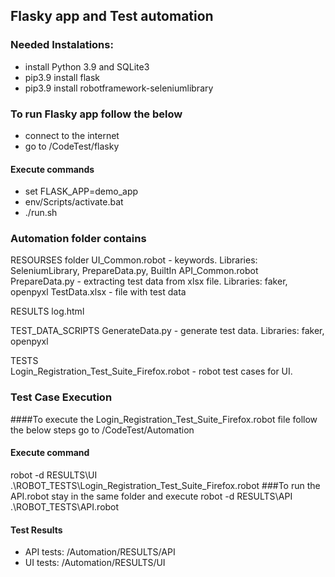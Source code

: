 ## Flasky app and Test automation


### Needed Instalations:

* install Python 3.9 and SQLite3
* pip3.9 install flask
* pip3.9 install robotframework-seleniumlibrary

### To run Flasky app follow the below
* connect to the internet
* go to /CodeTest/flasky
#### Execute commands 
* set FLASK_APP=demo_app
* env/Scripts/activate.bat
*  ./run.sh

### Automation folder contains

RESOURSES folder 
   UI_Common.robot    - keywords. Libraries: SeleniumLibrary, PrepareData.py, BuiltIn
   API_Common.robot    
   PrepareData.py  - extracting test data from xlsx file. Libraries: faker, openpyxl
   TestData.xlsx   - file with test data
   
RESULTS
  log.html

TEST_DATA_SCRIPTS
   GenerateData.py  - generate test data. Libraries: faker, openpyxl
   
TESTS   
   Login_Registration_Test_Suite_Firefox.robot  - robot test cases for UI.
   
### Test Case Execution
####To execute the Login_Registration_Test_Suite_Firefox.robot file follow the below steps
 go to /CodeTest/Automation
#### Execute command
 robot -d RESULTS\UI .\ROBOT_TESTS\Login_Registration_Test_Suite_Firefox.robot
###To run the API.robot stay in the same folder and execute
 robot -d RESULTS\API .\ROBOT_TESTS\API.robot
#### Test Results
* API tests:  /Automation/RESULTS/API
* UI tests:  /Automation/RESULTS/UI

 
 







   
